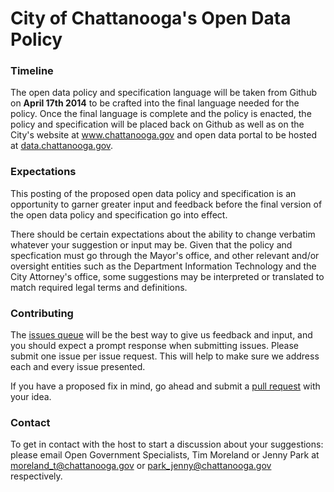 City of Chattanooga's Open Data Policy
========================================================

### **Timeline**
The open data policy and specification language will be taken from Github on **April 17th 2014** to be crafted into the final language needed for the policy. Once the final language is complete and the policy is enacted, the policy and specification will be placed back on Github as well as on the City's website at www.chattanooga.gov and open data portal to be hosted at [data.chattanooga.gov](https://data.chattanooga.gov). 

### **Expectations**
This posting of the proposed open data policy and specification is an opportunity to garner greater input and feedback before the final version of the open data policy and specification go into effect. 

There should be certain expectations about the ability to change verbatim whatever your suggestion or input may be. Given that the policy and specfication must go through the Mayor's office, and other relevant and/or oversight entities such as the Department Information Technology and the City Attorney's office, some suggestions may be interpreted or translated to match required legal terms and definitions. 

### **Contributing**
The [issues queue](https://github.com/cityofchattanooga/Chattanooga-Open-Data-Policy/issues) will be the best way to give us feedback and input, and you should expect a prompt response when submitting issues. Please submit one issue per issue request. This will help to make sure we address each and every issue presented. 

If you have a proposed fix in mind, go ahead and submit a [pull request](https://github.com/cityofchattanooga/Chattanooga-Open-Data-Policy/pulls) with your idea.

### **Contact**
To get in contact with the host to start a discussion about your suggestions: please email Open Government Specialists, Tim Moreland or Jenny Park at moreland_t@chattanooga.gov or park_jenny@chattanooga.gov respectively. 
